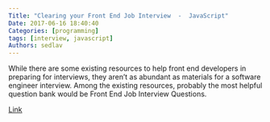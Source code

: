 ```yaml
---
Title: "Clearing your Front End Job Interview  -  JavaScript"
Date: 2017-06-16 18:40:40
Categories: [programming]
tags: [interview, javascript]
Authors: sedlav
---
```


While there are some existing resources to help front end developers in preparing for interviews, they aren’t as abundant as materials for a software engineer interview. Among the existing resources, probably the most helpful question bank would be Front End Job Interview Questions.

[Link](https://codeburst.io/clearing-your-front-end-job-interview-javascript-d5ec896adda4)
